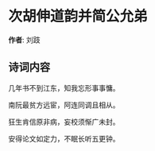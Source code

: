 # 次胡伸道韵并简公允弟

**作者**: 刘跂

## 诗词内容

几年书不到江东，知我忘形事事慵。

南阮最贫方远宦，阿连同调且相从。

狂生肯信原非病，妄校须惭广未封。

安得论文如定力，不眠长听五更钟。

